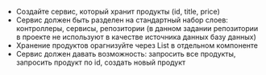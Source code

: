- Создайте сервис, который хранит продукты (id, title, price)
- Сервис должен быть разделен на стандартный набор слоев: контроллеры, сервисы, репозитории
  (в данном задании репозитории в проекте не используют в качестве источника данных базу данных)
- Хранение продуктов орагнизуйте через List в отдельном компоненте
- Сервис должен давать возможность: запросить все продукты, запросить продукт по id, создать новый продукт